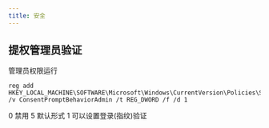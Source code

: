 ```yaml
---
title: 安全
---
```


## 提权管理员验证

管理员权限运行

    reg add HKEY_LOCAL_MACHINE\SOFTWARE\Microsoft\Windows\CurrentVersion\Policies\System /v ConsentPromptBehaviorAdmin /t REG_DWORD /f /d 1

0 禁用
5 默认形式
1 可以设置登录(指纹)验证
